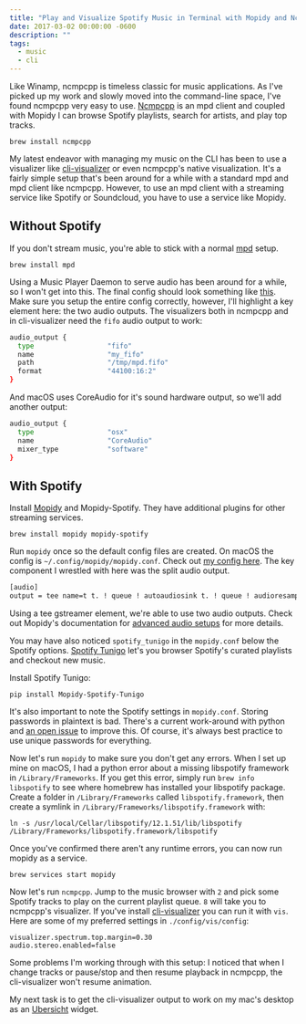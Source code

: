 ```yaml
---
title: "Play and Visualize Spotify Music in Terminal with Mopidy and Ncmpcpp"
date: 2017-03-02 00:00:00 -0600
description: ""
tags:
  - music
  - cli
---
```


Like Winamp, ncmpcpp is timeless classic for music applications. As I've picked up my work and slowly moved into the command-line space, I've found ncmpcpp very easy to use. [Ncmpcpp](https://wiki.archlinux.org/index.php/ncmpcpp) is an mpd client and coupled with Mopidy I can browse Spotify playlists, search for artists, and play top tracks.

```
brew install ncmpcpp
```

My latest endeavor with managing my music on the CLI has been to use a visualizer like [cli-visualizer](https://github.com/dpayne/cli-visualizer) or even ncmpcpp's native visualization. It's a fairly simple setup that's been around for a while with a standard mpd and mpd client like ncmpcpp. However, to use an mpd client with a streaming service like Spotify or Soundcloud, you have to use a service like Mopidy.

## Without Spotify

If you don't stream music, you're able to stick with a normal [mpd](https://wiki.archlinux.org/index.php/Music_Player_Daemon) setup.

```
brew install mpd
```

Using a Music Player Daemon to serve audio has been around for a while, so I won't get into this. The final config should look something like [this](https://github.com/brettinternet/dotfiles/blob/master/.mpd/mpd.conf). Make sure you setup the entire config correctly, however, I'll highlight a key element here: the two audio outputs. The visualizers both in ncmpcpp and in cli-visualizer need the `fifo` audio output to work:

```bash
audio_output {
  type                  "fifo"
  name                  "my_fifo"
  path                  "/tmp/mpd.fifo"
  format                "44100:16:2"
}
```

And macOS uses CoreAudio for it's sound hardware output, so we'll add another output:

```bash
audio_output {
  type                  "osx"
  name                  "CoreAudio"
  mixer_type            "software"
}
```

## With Spotify

Install [Mopidy](https://github.com/mopidy) and Mopidy-Spotify. They have additional plugins for other streaming services.

```
brew install mopidy mopidy-spotify
```

Run `mopidy` once so the default config files are created. On macOS the config is `~/.config/mopidy/mopidy.conf`. Check out [my config here](https://github.com/brettinternet/dotfiles/blob/master/.config/mopidy/mopidy.conf). The key component I wrestled with here was the split audio output.

```bash
[audio]
output = tee name=t t. ! queue ! autoaudiosink t. ! queue ! audioresample ! audioconvert ! audio/x-raw,rate=44100,channels=2,format=S16LE ! wavenc ! filesink location=/tmp/mpd.fifo
```

Using a tee gstreamer element, we're able to use two audio outputs. Check out Mopidy's documentation for [advanced audio setups](https://docs.mopidy.com/en/latest/audio/) for more details.

You may have also noticed `spotify_tunigo` in the `mopidy.conf` below the Spotify options. [Spotify Tunigo](https://github.com/trygveaa/mopidy-spotify-tunigo) let's you browser Spotify's curated playlists and checkout new music.

Install Spotify Tunigo:

```
pip install Mopidy-Spotify-Tunigo
```

It's also important to note the Spotify settings in `mopidy.conf`. Storing passwords in plaintext is bad. There's a current work-around with python and [an open issue](https://github.com/mopidy/mopidy/issues/116#issuecomment-18026012) to improve this. Of course, it's always best practice to use unique passwords for everything.

Now let's run `mopidy` to make sure you don't get any errors. When I set up mine on macOS, I had a python error about a missing libspotify framework in `/Library/Frameworks`. If you get this error, simply run `brew info libspotify` to see where homebrew has installed your libspotify package. Create a folder in `/Library/Frameworks` called `libspotify.framework`, then create a symlink in `/Library/Frameworks/libspotify.framework` with:

```
ln -s /usr/local/Cellar/libspotify/12.1.51/lib/libspotify /Library/Frameworks/libspotify.framework/libspotify
```

Once you've confirmed there aren't any runtime errors, you can now run mopidy as a service.

```
brew services start mopidy
```

Now let's run `ncmpcpp`. Jump to the music browser with `2` and pick some Spotify tracks to play on the current playlist queue. `8` will take you to ncmpcpp's visualizer. If you've install [cli-visualizer](https://github.com/dpayne/cli-visualizer) you can run it with `vis`. Here are some of my preferred settings in `./config/vis/config`:

```
visualizer.spectrum.top.margin=0.30
audio.stereo.enabled=false
```

Some problems I'm working through with this setup: I noticed that when I change tracks or pause/stop and then resume playback in ncmpcpp, the cli-visualizer won't resume animation.

My next task is to get the cli-visualizer output to work on my mac's desktop as an [Ubersicht](http://tracesof.net/uebersicht/) widget.
